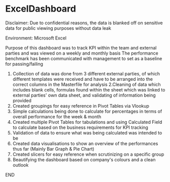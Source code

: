 # ExcelDashboard

Disclaimer: Due to confidential reasons, the data is blanked off on sensitive data for public viewing purposes without data leak

Environment: Microsoft Excel

Purpose of this dashboard was to track KPI within the team and external parties and was viewed on a weekly and monthly basis
The performance benchmark has been communicated with management to set as a baseline for passing/failing

1. Collection of data was done from 3 different external parties, of which different templates were received and have to be arranged into the correct columns in the Masterfile for analysis
2.Cleaning of data which includes blank cells, formulas found within the sheet which was linked to external parties' own data sheet, and validating of information being provided
3. Created groupings for easy reference in Pivot Tables via Vlookup
4. Simple calculations being done to calculate for percentages in terms of overall performance for the week & month
5. Created multiple Pivot Tables for tabulations and using Calculated Field to calculate based on the business requirements for KPI tracking
6. Validation of data to ensure what was being calculated was intended to be
7. Created data visualisations to show an overview of the performances thus far (Mainly Bar Graph & Pie Chart)
8. Created slicers for easy reference when scrutinizing on a specific group
9. Beautifying the dashboard based on company's colours and a clean outlook


END
 
